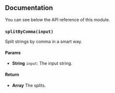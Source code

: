 ## Documentation

You can see below the API reference of this module.

### `splitByComma(input)`
Split strings by comma in a smart way.

#### Params
- **String** `input`: The input string.

#### Return
- **Array** The splits.

